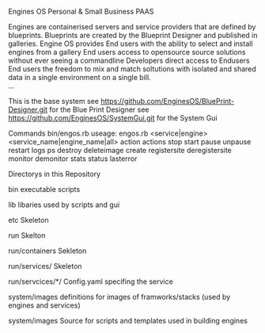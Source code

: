 Engines OS Personal & Small Business PAAS

Engines are containerised servers and service providers that are defined by blueprints.
Blueprints are created by the Blueprint Designer and published in galleries.
Engine OS provides 
 End users with the ability to select and install engines from a gallery 
 End users access to opensource source solutions without ever seeing a commandline
 Developers direct access to Endusers 
 End users the freedom to mix and match soltutions with isolated and shared data in a single environment on a single bill.     
 ...
 
 This is the base system
 see https://github.com/EnginesOS/BluePrint-Designer.git for the Blue Print Designer
 see https://github.com/EnginesOS/SystemGui.git for the System Gui

Commands
bin/engos.rb
useage: engos.rb <service|engine> <service_name|engine_name|all> action
actions 
stop
start
pause
unpause
restart
logs
ps
destroy
deleteimage
create
registersite
deregistersite
monitor
demonitor
stats
status
lasterror


Directorys in this Repository

bin
executable scripts

lib
libaries used by scripts and gui

etc
Skeleton

run
Skelton

run/containers
Sekleton

run/services/
Skeleton

run/servcices/*/
Config.yaml specifing the service 

system/images
definitions for images of framworks/stacks (used by engines and services)


system/images
Source for scripts and templates used in building engines 